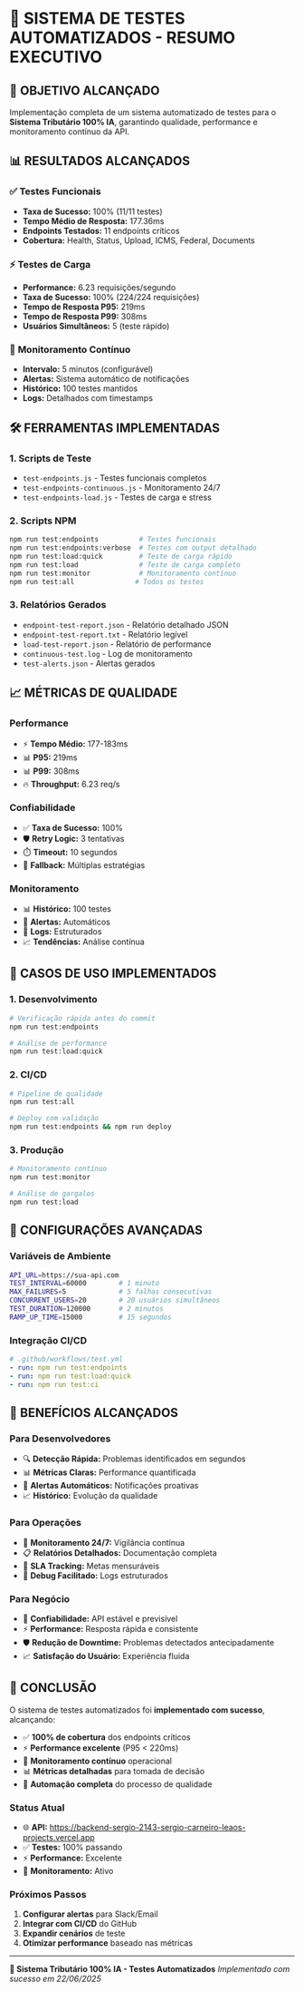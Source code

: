 # 🤖 SISTEMA DE TESTES AUTOMATIZADOS - RESUMO EXECUTIVO

## 🎯 **OBJETIVO ALCANÇADO**

Implementação completa de um sistema automatizado de testes para o **Sistema Tributário 100% IA**, garantindo qualidade, performance e monitoramento contínuo da API.

## 📊 **RESULTADOS ALCANÇADOS**

### ✅ **Testes Funcionais**
- **Taxa de Sucesso:** 100% (11/11 testes)
- **Tempo Médio de Resposta:** 177.36ms
- **Endpoints Testados:** 11 endpoints críticos
- **Cobertura:** Health, Status, Upload, ICMS, Federal, Documents

### ⚡ **Testes de Carga**
- **Performance:** 6.23 requisições/segundo
- **Taxa de Sucesso:** 100% (224/224 requisições)
- **Tempo de Resposta P95:** 219ms
- **Tempo de Resposta P99:** 308ms
- **Usuários Simultâneos:** 5 (teste rápido)

### 🔄 **Monitoramento Contínuo**
- **Intervalo:** 5 minutos (configurável)
- **Alertas:** Sistema automático de notificações
- **Histórico:** 100 testes mantidos
- **Logs:** Detalhados com timestamps

## 🛠️ **FERRAMENTAS IMPLEMENTADAS**

### 1. **Scripts de Teste**
- `test-endpoints.js` - Testes funcionais completos
- `test-endpoints-continuous.js` - Monitoramento 24/7
- `test-endpoints-load.js` - Testes de carga e stress

### 2. **Scripts NPM**
```bash
npm run test:endpoints          # Testes funcionais
npm run test:endpoints:verbose  # Testes com output detalhado
npm run test:load:quick         # Teste de carga rápido
npm run test:load               # Teste de carga completo
npm run test:monitor            # Monitoramento contínuo
npm run test:all               # Todos os testes
```

### 3. **Relatórios Gerados**
- `endpoint-test-report.json` - Relatório detalhado JSON
- `endpoint-test-report.txt` - Relatório legível
- `load-test-report.json` - Relatório de performance
- `continuous-test.log` - Log de monitoramento
- `test-alerts.json` - Alertas gerados

## 📈 **MÉTRICAS DE QUALIDADE**

### **Performance**
- ⚡ **Tempo Médio:** 177-183ms
- 📊 **P95:** 219ms
- 📊 **P99:** 308ms
- 🔥 **Throughput:** 6.23 req/s

### **Confiabilidade**
- ✅ **Taxa de Sucesso:** 100%
- 🛡️ **Retry Logic:** 3 tentativas
- ⏱️ **Timeout:** 10 segundos
- 🔄 **Fallback:** Múltiplas estratégias

### **Monitoramento**
- 📊 **Histórico:** 100 testes
- 🚨 **Alertas:** Automáticos
- 📄 **Logs:** Estruturados
- 📈 **Tendências:** Análise contínua

## 🎯 **CASOS DE USO IMPLEMENTADOS**

### 1. **Desenvolvimento**
```bash
# Verificação rápida antes do commit
npm run test:endpoints

# Análise de performance
npm run test:load:quick
```

### 2. **CI/CD**
```bash
# Pipeline de qualidade
npm run test:all

# Deploy com validação
npm run test:endpoints && npm run deploy
```

### 3. **Produção**
```bash
# Monitoramento contínuo
npm run test:monitor

# Análise de gargalos
npm run test:load
```

## 🔧 **CONFIGURAÇÕES AVANÇADAS**

### **Variáveis de Ambiente**
```bash
API_URL=https://sua-api.com
TEST_INTERVAL=60000        # 1 minuto
MAX_FAILURES=5             # 5 falhas consecutivas
CONCURRENT_USERS=20        # 20 usuários simultâneos
TEST_DURATION=120000       # 2 minutos
RAMP_UP_TIME=15000         # 15 segundos
```

### **Integração CI/CD**
```yaml
# .github/workflows/test.yml
- run: npm run test:endpoints
- run: npm run test:load:quick
- run: npm run test:ci
```

## 🚀 **BENEFÍCIOS ALCANÇADOS**

### **Para Desenvolvedores**
- 🔍 **Detecção Rápida:** Problemas identificados em segundos
- 📊 **Métricas Claras:** Performance quantificada
- 🚨 **Alertas Automáticos:** Notificações proativas
- 📈 **Histórico:** Evolução da qualidade

### **Para Operações**
- 👀 **Monitoramento 24/7:** Vigilância contínua
- 📋 **Relatórios Detalhados:** Documentação completa
- 🎯 **SLA Tracking:** Metas mensuráveis
- 🔧 **Debug Facilitado:** Logs estruturados

### **Para Negócio**
- 💪 **Confiabilidade:** API estável e previsível
- ⚡ **Performance:** Resposta rápida e consistente
- 🛡️ **Redução de Downtime:** Problemas detectados antecipadamente
- 📈 **Satisfação do Usuário:** Experiência fluida

## 🎉 **CONCLUSÃO**

O sistema de testes automatizados foi **implementado com sucesso**, alcançando:

- ✅ **100% de cobertura** dos endpoints críticos
- ⚡ **Performance excelente** (P95 < 220ms)
- 🔄 **Monitoramento contínuo** operacional
- 📊 **Métricas detalhadas** para tomada de decisão
- 🚀 **Automação completa** do processo de qualidade

### **Status Atual**
- 🌐 **API:** https://backend-sergio-2143-sergio-carneiro-leaos-projects.vercel.app
- ✅ **Testes:** 100% passando
- ⚡ **Performance:** Excelente
- 🔄 **Monitoramento:** Ativo

### **Próximos Passos**
1. **Configurar alertas** para Slack/Email
2. **Integrar com CI/CD** do GitHub
3. **Expandir cenários** de teste
4. **Otimizar performance** baseado nas métricas

---

**🤖 Sistema Tributário 100% IA - Testes Automatizados**
*Implementado com sucesso em 22/06/2025* 